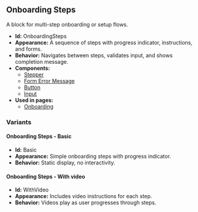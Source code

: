 ## Onboarding Steps
A block for multi-step onboarding or setup flows.
- **Id:** OnboardingSteps
- **Appearance:** A sequence of steps with progress indicator, instructions, and forms.
- **Behavior:** Navigates between steps, validates input, and shows completion message.
- **Components:**
  - [Stepper](../components/Stepper.md)
  - [Form Error Message](components.md#form-error-message)
  - [Button](../components/Button.md)
  - [Input](../components/Input.md)
- **Used in pages:**
  - [Onboarding](../pages/Onboarding.md)
### Variants
#### Onboarding Steps - **Basic**
- **Id:** Basic
- **Appearance:** Simple onboarding steps with progress indicator.
- **Behavior:** Static display, no interactivity.
#### Onboarding Steps - **With video**
- **Id:** WithVideo
- **Appearance:** Includes video instructions for each step.
- **Behavior:** Videos play as user progresses through steps.
